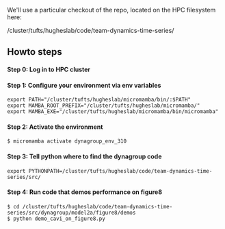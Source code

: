 We'll use a particular checkout of the repo, located on the HPC filesystem here:

/cluster/tufts/hugheslab/code/team-dynamics-time-series/

## Howto steps

#### Step 0: Log in to HPC cluster

#### Step 1: Configure your environment via env variables

```
export PATH="/cluster/tufts/hugheslab/micromamba/bin/:$PATH"
export MAMBA_ROOT_PREFIX="/cluster/tufts/hugheslab/micromamba/"
export MAMBA_EXE="/cluster/tufts/hugheslab/micromamba/bin/micromamba"
```

#### Step 2: Activate the environment

```
$ micromamba activate dynagroup_env_310
```

#### Step 3: Tell python where to find the dynagroup code

```
export PYTHONPATH=/cluster/tufts/hugheslab/code/team-dynamics-time-series/src/
```

#### Step 4: Run code that demos performance on figure8

```
$ cd /cluster/tufts/hugheslab/code/team-dynamics-time-series/src/dynagroup/model2a/figure8/demos
$ python demo_cavi_on_figure8.py 
```
